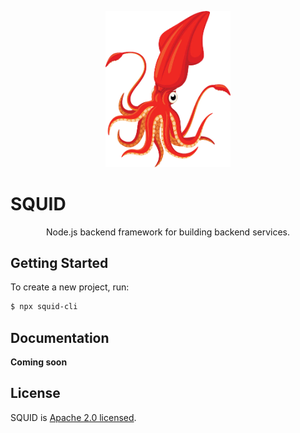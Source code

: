 <p align="center">
<img src="https://raw.githubusercontent.com/crabstudio/squid/main/docs/images/squid.png" width="200" alt="SQUID">
  <h1>SQUID </h1>
</p>
<p align="center">
  Node.js backend framework for building backend services.
</p>

## Getting Started

To create a new project, run:

```bash
$ npx squid-cli
```

## Documentation

**Coming soon**

<!-- ## Project Structure

```
├── .git
├── .husky
├──  -->

## License

SQUID is [Apache 2.0 licensed](LICENSE).
